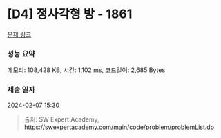 # [D4] 정사각형 방 - 1861 

[문제 링크](https://swexpertacademy.com/main/code/problem/problemDetail.do?contestProbId=AV5LtJYKDzsDFAXc) 

### 성능 요약

메모리: 108,428 KB, 시간: 1,102 ms, 코드길이: 2,685 Bytes

### 제출 일자

2024-02-07 15:30



> 출처: SW Expert Academy, https://swexpertacademy.com/main/code/problem/problemList.do